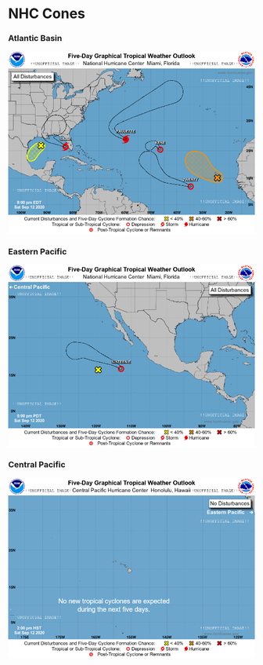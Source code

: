 # NHC Cones

### Atlantic Basin
![Atlantic Basin Image](atl_latest.png)

### Eastern Pacific
![Eastern Pacific Image](epac_latest.png)

### Central Pacific
![Central Pacific Image](cpac_latest.png)
